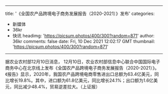 
---
title: '《全国农产品跨境电子商务发展报告（2020-2021）》发布'
categories: 
 - 新媒体
 - 36kr
 - 快讯
headimg: 'https://picsum.photos/400/300?random=871'
author: 36kr
comments: false
date: Fri, 10 Dec 2021 12:02:17 GMT
thumbnail: 'https://picsum.photos/400/300?random=871'
---

<div>   
据农业农村部12月10日消息， 12月10日，农业农村部信息中心联合中国国际电子商务中心在北京线上发布《全国农产品跨境电子商务发展报告（2020-2021）》。《报告》显示，2020年，我国农产品跨境电商零售进出口总额为63.4亿美元，同比增长19.8%。其中，进口额为61.8亿美元，同比增长24.1%；出口额为1.6亿美元，同比减少48.4%，贸易逆差拉大。（上证报）  
</div>
            